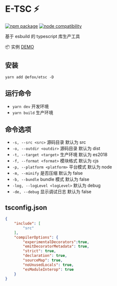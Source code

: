 # E-TSC ⚡

<p>
  <a href="https://npmjs.com/package/@efox/etsc"><img src="https://img.shields.io/npm/v/@efox/etsc.svg" alt="npm package"></a>
  <a href="https://nodejs.org/en/about/releases/"><img src="https://img.shields.io/node/v/@efox/etsc.svg" alt="node compatibility"></a>
</p>

基于 esbuild 的 typescript 库生产工具 

📦 实例 [DEMO](https://github.com/efoxTeam/emp/tree/next/projects/etsc-demo)

## 安装 
`yarn add @efox/etsc -D` 

## 运行命令  
+ `yarn dev` 开发环境 
+ `yarn build` 生产环境 

## 命令选项 
 + `-s, --src <src>` 源码目录 默认为 src
 + `-o, --outdir <outdir>` 源码目录 默认为 dist
 + `-t, --target <target>` 生产环境 默认为 es2018
 + `-f, --format <format>` 模块格式 默认为 cjs
 + `-p, --platform <platform>` 平台模式 默认为 node
 + `-m, --minify` 是否压缩 默认为 false
 + `-b, --bundle` bundle 模式 默认为 false
 + `-log, --logLevel <logLevel>` 默认为 debug
 + `-de, --debug` 显示调试日志 默认为 false

## tsconfig.json
```json
{
    "include": [
        "src"
    ],
    "compilerOptions": {
        "experimentalDecorators":true,
        "emitDecoratorMetadata": true,
        "strict": true,
        "declaration": true,
        "sourceMap": true,
        "noUnusedLocals": true,
        "esModuleInterop": true
    }
}

```
